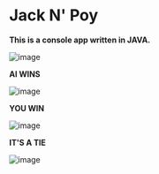 # Jack N' Poy 

**This is a console app written in JAVA.**


![image](https://user-images.githubusercontent.com/73811644/115096266-f3219400-9f56-11eb-808d-31ee8b0fcaae.png)




**AI WINS**



![image](https://user-images.githubusercontent.com/73811644/115096332-2ebc5e00-9f57-11eb-8ee8-dcf02212ff31.png)



**YOU WIN**


![image](https://user-images.githubusercontent.com/73811644/115096833-7e038e00-9f59-11eb-9ffa-ecd446c388b2.png)

**IT'S A TIE**


![image](https://user-images.githubusercontent.com/73811644/115096953-0bdf7900-9f5a-11eb-90ab-970d1ecd9a14.png)


